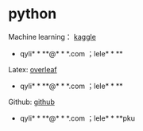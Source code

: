 # python

Machine learning： [kaggle](www.kaggle.com)

- qyli$****$@$***$.com ；lele$****$

Latex:  [overleaf](overleaf.com)

- qyli$****$@$***$.com ；lele$****$

Github: [github](github.com)

- qyli$****$@$***$.com ；lele$****$pku
